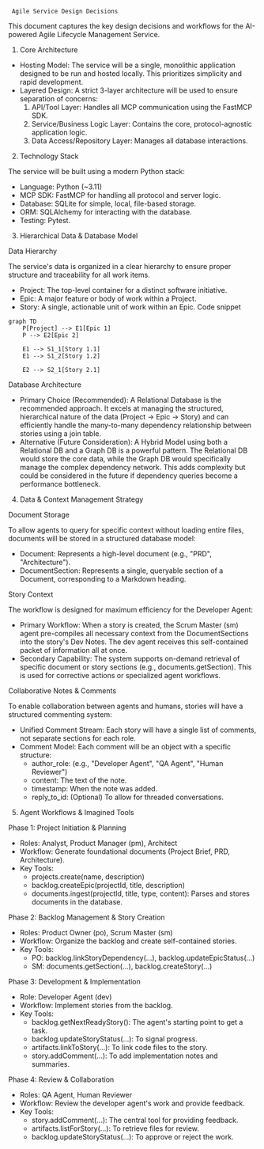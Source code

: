      Agile Service Design Decisions

This document captures the key design decisions and workflows for the AI-powered Agile Lifecycle Management Service.


1. Core Architecture

* Hosting Model: The service will be a single, monolithic application designed to be run and hosted locally. This prioritizes simplicity and rapid development.
* Layered Design: A strict 3-layer architecture will be used to ensure separation of concerns:
    1. API/Tool Layer: Handles all MCP communication using the FastMCP SDK.
    2. Service/Business Logic Layer: Contains the core, protocol-agnostic application logic.
    3. Data Access/Repository Layer: Manages all database interactions.


2. Technology Stack

The service will be built using a modern Python stack:
* Language: Python (~3.11)
* MCP SDK: FastMCP for handling all protocol and server logic.
* Database: SQLite for simple, local, file-based storage.
* ORM: SQLAlchemy for interacting with the database.
* Testing: Pytest.


3. Hierarchical Data & Database Model


Data Hierarchy

The service's data is organized in a clear hierarchy to ensure proper structure and traceability for all work items.
* Project: The top-level container for a distinct software initiative.
* Epic: A major feature or body of work within a Project.
* Story: A single, actionable unit of work within an Epic.
Code snippet

```mermaid
graph TD
    P[Project] --> E1[Epic 1]
    P --> E2[Epic 2]

    E1 --> S1_1[Story 1.1]
    E1 --> S1_2[Story 1.2]

    E2 --> S2_1[Story 2.1]
```

Database Architecture

* Primary Choice (Recommended): A Relational Database is the recommended approach. It excels at managing the structured, hierarchical nature of the data (Project -> Epic -> Story) and can efficiently handle the many-to-many dependency relationship between stories using a join table.
* Alternative (Future Consideration): A Hybrid Model using both a Relational DB and a Graph DB is a powerful pattern. The Relational DB would store the core data, while the Graph DB would specifically manage the complex dependency network. This adds complexity but could be considered in the future if dependency queries become a performance bottleneck.


4. Data & Context Management Strategy


Document Storage

To allow agents to query for specific context without loading entire files, documents will be stored in a structured database model:
* Document: Represents a high-level document (e.g., "PRD", "Architecture").
* DocumentSection: Represents a single, queryable section of a Document, corresponding to a Markdown heading.

Story Context

The workflow is designed for maximum efficiency for the Developer Agent:
* Primary Workflow: When a story is created, the Scrum Master (sm) agent pre-compiles all necessary context from the DocumentSections into the story's Dev Notes. The dev agent receives this self-contained packet of information all at once.
* Secondary Capability: The system supports on-demand retrieval of specific document or story sections (e.g., documents.getSection). This is used for corrective actions or specialized agent workflows.

Collaborative Notes & Comments

To enable collaboration between agents and humans, stories will have a structured commenting system:
* Unified Comment Stream: Each story will have a single list of comments, not separate sections for each role.
* Comment Model: Each comment will be an object with a specific structure:
    * author_role: (e.g., "Developer Agent", "QA Agent", "Human Reviewer")
    * content: The text of the note.
    * timestamp: When the note was added.
    * reply_to_id: (Optional) To allow for threaded conversations.


5. Agent Workflows & Imagined Tools


Phase 1: Project Initiation & Planning

* Roles: Analyst, Product Manager (pm), Architect
* Workflow: Generate foundational documents (Project Brief, PRD, Architecture).
* Key Tools:
    * projects.create(name, description)
    * backlog.createEpic(projectId, title, description)
    * documents.ingest(projectId, title, type, content): Parses and stores documents in the database.

Phase 2: Backlog Management & Story Creation

* Roles: Product Owner (po), Scrum Master (sm)
* Workflow: Organize the backlog and create self-contained stories.
* Key Tools:
    * PO: backlog.linkStoryDependency(...), backlog.updateEpicStatus(...)
    * SM: documents.getSection(...), backlog.createStory(...)

Phase 3: Development & Implementation

* Role: Developer Agent (dev)
* Workflow: Implement stories from the backlog.
* Key Tools:
    * backlog.getNextReadyStory(): The agent's starting point to get a task.
    * backlog.updateStoryStatus(...): To signal progress.
    * artifacts.linkToStory(...): To link code files to the story.
    * story.addComment(...): To add implementation notes and summaries.

Phase 4: Review & Collaboration

* Roles: QA Agent, Human Reviewer
* Workflow: Review the developer agent's work and provide feedback.
* Key Tools:
    * story.addComment(...): The central tool for providing feedback.
    * artifacts.listForStory(...): To retrieve files for review.
    * backlog.updateStoryStatus(...): To approve or reject the work.
